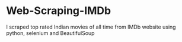 # Web-Scraping-IMDb
I scraped top rated Indian movies of all time from IMDb website using python, selenium and BeautifulSoup
